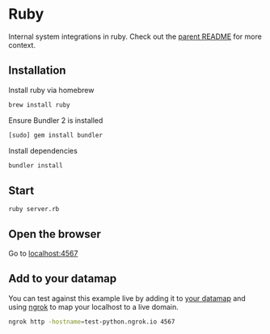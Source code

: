 # Ruby

Internal system integrations in ruby. Check out the [parent README](../README.md) for more context.

## Installation

Install ruby via homebrew

```sh
brew install ruby
```

Ensure Bundler 2 is installed

```sh
[sudo] gem install bundler
```

Install dependencies

```sh
bundler install
```

## Start

```sg
ruby server.rb
```

## Open the browser

Go to [localhost:4567](https://localhost:4567)

## Add to your datamap

You can test against this example live by adding it to [your datamap](https://app.transcend.io/data-map/silos?integrationName=server) and using [ngrok](https://ngrok.com/) to map your localhost to a live domain.

```sh
ngrok http -hostname=test-python.ngrok.io 4567
```
